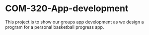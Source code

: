 # COM-320-App-development
This project is to show our groups app development as we design a program for a personal basketball progress app.
